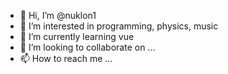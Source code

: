 - 👋 Hi, I’m @nuklon1
- 👀 I’m interested in programming, physics, music 
- 🌱 I’m currently learning vue
- 💞️ I’m looking to collaborate on ...
- 📫 How to reach me ...

<!---
nuklon1/nuklon1 is a ✨ special ✨ repository because its `README.md` (this file) appears on your GitHub profile.
You can click the Preview link to take a look at your changes.
--->
